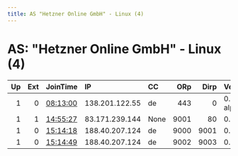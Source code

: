 ```yaml
---
title: AS "Hetzner Online GmbH" - Linux (4)
---
```


# AS: "Hetzner Online GmbH" - Linux (4)

|   Up |   Ext | JoinTime                                                                                            | IP             | CC   |   ORp |   Dirp | Version       | Contact                      | Nickname     |   eFamMembers |
|-----:|------:|:----------------------------------------------------------------------------------------------------|:---------------|:-----|------:|-------:|:--------------|:-----------------------------|:-------------|--------------:|
|    1 |     0 | [08:13:00](https://metrics.torproject.org/rs.html#details/014E24C0CD21D2B9829E841D5EC1D3C415F866BF) | 138.201.122.55 | de   |   443 |      0 | 0.4.0.1-alpha | retik.eu &lt;retik@systemli. | 8ac97a37     |             2 |
|    1 |     1 | [14:55:27](https://metrics.torproject.org/rs.html#details/4335559F378F657BFAE84BE811424D916255F686) | 83.171.239.144 | None |  9001 |     80 | 0.3.5.7       | Agrot1967 at cuvox dot de    | TeleportNode |             1 |
|    1 |     0 | [15:14:18](https://metrics.torproject.org/rs.html#details/ECBFC7003048F29EAA26CA8A222FB4C88A30729C) | 188.40.207.124 | de   |  9000 |   9001 | 0.3.5.7       | BridgetteTenenbaum@proton    | gold         |             1 |
|    1 |     0 | [15:14:49](https://metrics.torproject.org/rs.html#details/309161370F7E4E8220F1D6606E9CEE04A0872AD1) | 188.40.207.124 | de   |  9002 |   9003 | 0.3.5.7       | BridgetteTenenbaum@proton    | platium      |             1 |
